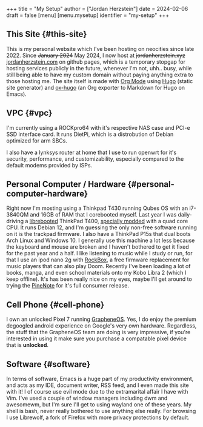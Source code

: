 +++
title = "My Setup"
author = ["Jordan Herzstein"]
date = 2024-02-06
draft = false
[menu]
  [menu.mysetup]
    identifier = "my-setup"
+++

## This Site {#this-site}

This is my personal website which I've been hosting on neocities since late 2022. Since ~~January 2024~~ May 2024, I now host at ~~jordanherzstein.xyz~~ [jordanherzstein.com](http://jordanherzstein.com) on github pages, which is a temporary stopgap for hosting services publicly in the future, whenever I'm not, uhh.. busy, while still being able to have my custom domain without paying anything extra to those hosting me. The site itself is made with [Org Mode](https://orgmode.org/) using [Hugo](https://gohugo.io/) (static site generator) and [ox-hugo](https://ox-hugo.scripter.co/) (an Org exporter to Markdown for Hugo on Emacs).


## VPC {#vpc}

I'm currently using a ROCKpro64 with it's respective NAS case and PCI-e SSD interface card. It runs DietPi, which is a distrobution of Debian optimized for arm SBCs.

I also have a lynksys router at home that I use to run openwrt for it's security, performance, and customizability, especially compared to the default modems provided by ISPs.


## Personal Computer / Hardware {#personal-computer-hardware}

Right now I'm mosting using a Thinkpad T430 running Qubes OS with an i7-3840QM and 16GB of RAM that I corebooted myself. Last year I was daily-driving a [librebooted](https://libreboot.org/) ThinkPad T400, [specially modded](https://vid.puffyan.us/watch?v=Fs4GjDiOie8) with a quad core CPU. It runs Debian 12, and I'm guessing the only non-free software running on it is the trackpad firmware. I also have a ThinkPad P15s that dual boots Arch Linux and Windows 10. I generally use this machine a lot less because the keyboard and mouse are broken and I haven't bothered to get it fixed for the past year and a half. I like listening to music while I study or run, for that I use an ipod nano 2g with [RockBox](https://www.rockbox.org/), a free firmware replacement for music players that can also play Doom. Recently I've been loading a lot of books, manga, and even school materials onto my Kobo Libra 2 (which I keep offline). It's has been really nice on my eyes, maybe I'll get around to trying the [PineNote](https://www.pine64.org/pinenote/) for it's full consumer release.


## Cell Phone {#cell-phone}

I own an unlocked Pixel 7 running [GrapheneOS](https://grapheneos.org). Yes, I do enjoy the premium degoogled android experience on Google's very own hardware. Regardless, the stuff that the GrapheneOS team are doing is very impressive, if you're interested in using it make sure you purchase a compatable pixel device that is **unlocked**.


## Software {#software}

In terms of software, Emacs is a huge part of my productivity environment, and acts as my IDE, document writer, RSS feed, and I even made this site with it! I of course use evil mode due to the extramarital affair I have with Vim. I've used a couple of window managers including dwm and awesomewm, but I'm sure I'll get to using wayland one of these years. My shell is bash, never really bothered to use anything else really. For browsing I use Librewolf, a fork of Firefox with more privacy protections by default.

